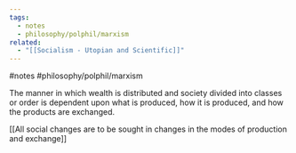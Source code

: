 ```yaml
---
tags:
  - notes
  - philosophy/polphil/marxism
related:
  - "[[Socialism - Utopian and Scientific]]"
---
```

#notes #philosophy/polphil/marxism 

The manner in which wealth is distributed and society divided into classes or order is dependent upon what is produced, how it is produced, and how the products are exchanged.

[[All social changes are to be sought in changes in the modes of production and exchange]]